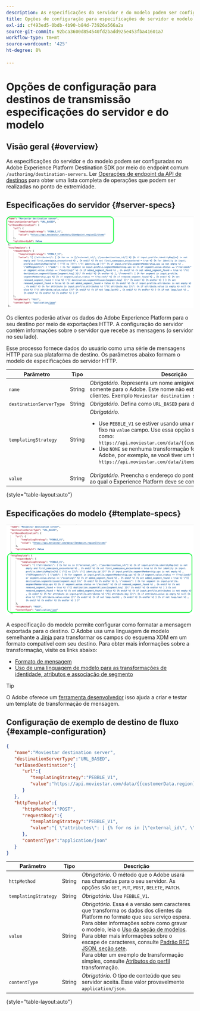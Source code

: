 ```yaml
---
description: As especificações do servidor e do modelo podem ser configuradas no Adobe Experience Platform Destination SDK por meio do endpoint comum `/authoring/destination-servers`.
title: Opções de configuração para especificações de servidor e modelo no Destination SDK
exl-id: cf493ed5-0bdb-4b90-b84d-73926a566a2a
source-git-commit: 92bca3600d854540fd2badd925e453fba41601a7
workflow-type: tm+mt
source-wordcount: '425'
ht-degree: 8%

---
```


# Opções de configuração para destinos de transmissão especificações do servidor e do modelo

## Visão geral {#overview}

As especificações do servidor e do modelo podem ser configuradas no Adobe Experience Platform Destination SDK por meio do endpoint comum `/authoring/destination-servers`. Ler [Operações de endpoint da API de destinos](./destination-server-api.md) para obter uma lista completa de operações que podem ser realizadas no ponto de extremidade.

## Especificações do servidor {#server-specs}

![Configuração do servidor realçada](./assets/server-configuration.png)

Os clientes poderão ativar os dados do Adobe Experience Platform para o seu destino por meio de exportações HTTP. A configuração do servidor contém informações sobre o servidor que recebe as mensagens (o servidor no seu lado).

Esse processo fornece dados do usuário como uma série de mensagens HTTP para sua plataforma de destino. Os parâmetros abaixo formam o modelo de especificações do servidor HTTP.

| Parâmetro | Tipo | Descrição |
|---|---|---|
| `name` | String | *Obrigatório.* Representa um nome amigável do seu servidor, visível somente para o Adobe. Este nome não está visível para parceiros ou clientes. Exemplo `Moviestar destination server`. |
| `destinationServerType` | String | *Obrigatório.* Defina como `URL_BASED` para destinos de transmissão. |
| `templatingStrategy` | String | *Obrigatório.* <ul><li>Use `PEBBLE_V1` se estiver usando uma macro em vez de um valor fixo na `value` campo. Use essa opção se você tiver um terminal como: `https://api.moviestar.com/data/{{customerData.region}}/items` </li><li> Use `NONE` se nenhuma transformação for necessária no lado do Adobe, por exemplo, se você tiver um terminal como: `https://api.moviestar.com/data/items` </li></ul> |
| `value` | String | *Obrigatório.* Preencha o endereço do ponto de extremidade da API ao qual o Experience Platform deve se conectar. |

{style=&quot;table-layout:auto&quot;}

## Especificações do modelo {#template-specs}

![Configuração do modelo realçada](./assets/template-configuration.png)

A especificação do modelo permite configurar como formatar a mensagem exportada para o destino. O Adobe usa uma linguagem de modelo semelhante a [Jinja](https://jinja.palletsprojects.com/en/2.11.x/) para transformar os campos do esquema XDM em um formato compatível com seu destino. Para obter mais informações sobre a transformação, visite os links abaixo:

* [Formato de mensagem](./message-format.md)
* [Uso de uma linguagem de modelo para as transformações de identidade, atributos e associação de segmento ](./message-format.md#using-templating)

>[!TIP]
>
>O Adobe oferece um [ferramenta desenvolvedor](./create-template.md) isso ajuda a criar e testar um template de transformação de mensagem.

## Configuração de exemplo de destino de fluxo  {#example-configuration}

```json
{
   "name":"Moviestar destination server",
   "destinationServerType":"URL_BASED",
   "urlBasedDestination":{
      "url":{
         "templatingStrategy":"PEBBLE_V1",
         "value":"https://api.moviestar.com/data/{{customerData.region}}/items"
      }
   },
   "httpTemplate":{
      "httpMethod":"POST",
      "requestBody":{
         "templatingStrategy":"PEBBLE_V1",
         "value":"{ \"attributes\": [ {% for ns in [\"external_id\", \"yourdestination_id\"] %} {% if input.profile.identityMap[ns] is not empty and first_namespace_encountered %} , {% endif %} {% set first_namespace_encountered = true %} {% for identity in input.profile.identityMap[ns]%} { \"{{ ns }}\": \"{{ identity.id }}\" {% if input.profile.segmentMembership.ups is not empty %} , \"AEPSegments\": { \"add\": [ {% for segment in input.profile.segmentMembership.ups %} {% if segment.value.status == \"realized\" or segment.value.status == \"existing\" %} {% if added_segment_found %} , {% endif %} {% set added_segment_found = true %} \"{{ destination.segmentAliases[segment.key] }}\" {% endif %} {% endfor %} ], \"remove\": [ {% for segment in input.profile.segmentMembership.ups %} {% if segment.value.status == \"exited\" %} {% if removed_segment_found %} , {% endif %} {% set removed_segment_found = true %} \"{{ destination.segmentAliases[segment.key] }}\" {% endif %} {% endfor %} ] } {% set removed_segment_found = false %} {% set added_segment_found = false %} {% endif %} {% if input.profile.attributes is not empty %} , {% endif %} {% for attribute in input.profile.attributes %} \"{{ attribute.key }}\": {% if attribute.value is empty %} null {% else %} \"{{ attribute.value.value }}\" {% endif %} {% if not loop.last%} , {% endif %} {% endfor %} } {% if not loop.last %} , {% endif %} {% endfor %} {% endfor %} ] }"
      },
      "contentType":"application/json"
   }
}
```

| Parâmetro | Tipo | Descrição |
|---|---|---|
| `httpMethod` | String | *Obrigatório.* O método que o Adobe usará nas chamadas para o seu servidor. As opções são `GET`, `PUT`, `POST`, `DELETE`, `PATCH`. |
| `templatingStrategy` | String | *Obrigatório.* Use `PEBBLE_V1`. |
| `value` | String | *Obrigatório.* Essa é a versão sem caracteres que transforma os dados dos clientes da Platform no formato que seu serviço espera. <br> Para obter informações sobre como gravar o modelo, leia o [Uso da seção de modelos](./message-format.md#using-templating). <br> Para obter mais informações sobre o escape de caracteres, consulte [Padrão RFC JSON, seção sete](https://tools.ietf.org/html/rfc8259#section-7). <br> Para obter um exemplo de transformação simples, consulte [Atributos do perfil](./message-format.md#attributes) transformação. |
| `contentType` | String | *Obrigatório.* O tipo de conteúdo que seu servidor aceita. Esse valor provavelmente `application/json`. |

{style=&quot;table-layout:auto&quot;}